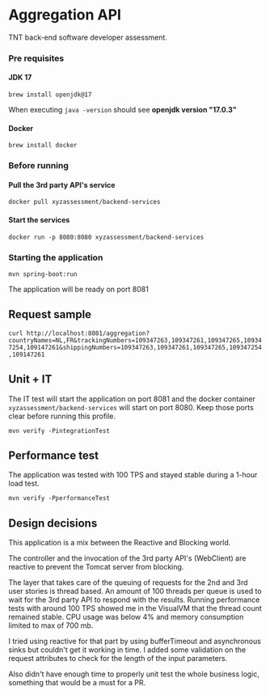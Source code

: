 # Aggregation API
TNT back-end software developer assessment.

### Pre requisites
#### JDK 17
`brew install openjdk@17`

When executing `java -version` should see **openjdk version "17.0.3"**

#### Docker
`brew install docker`

### Before running
#### Pull the 3rd party API's service
`docker pull xyzassessment/backend-services`
#### Start the services
`docker run -p 8080:8080 xyzassessment/backend-services`
### Starting the application
`mvn spring-boot:run`

The application will be ready on port 8081

## Request sample
`curl http://localhost:8081/aggregation?countryNames=NL,FR&trackingNumbers=109347263,109347261,109347265,109347254,109147261&shippingNumbers=109347263,109347261,109347265,109347254,109147261`

## Unit + IT
The IT test will start the application on port 8081 and the docker container `xyzassessment/backend-services` will start on port 8080. 
Keep those ports clear before running this profile.

`mvn verify -PintegrationTest`
## Performance test
The application was tested with 100 TPS and stayed stable during a 1-hour load test.

`mvn verify -PperformanceTest`

## Design decisions
This application is a mix between the Reactive and Blocking world.

The controller and the invocation of the 3rd party API's (WebClient) are reactive to prevent the Tomcat server from blocking.

The layer that takes care of the queuing of requests for the 2nd and 3rd user stories is thread based.
An amount of 100 threads per queue is used to wait for the 3rd party API to respond with the results.
Running performance tests with around 100 TPS showed me in the VisualVM that the thread count remained stable.
CPU usage was below 4% and memory consumption limited to max of 700 mb.

I tried using reactive for that part by using bufferTimeout and asynchronous sinks but couldn't get it working in time.
I added some validation on the request attributes to check for the length of the input parameters.

Also didn't have enough time to properly unit test the whole business logic, something that would be a must for a PR.